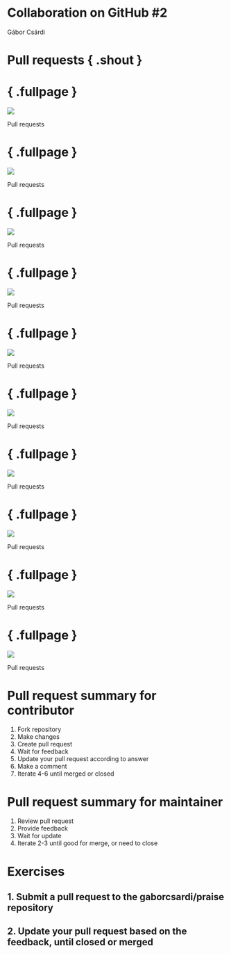 # Collaboration on GitHub #2
Gábor Csárdi  

# Pull requests { .shout }

# { .fullpage }
<img src="praise-pr-1.png" class="cover gh">
<p class="subtitle subtitletop">Pull requests</p>

# { .fullpage }
<img src="praise-pr-2.png" class="cover gh">
<p class="subtitle subtitletop">Pull requests</p>

# { .fullpage }
<img src="praise-pr-3.png" class="cover gh">
<p class="subtitle subtitletop">Pull requests</p>

# { .fullpage }
<img src="praise-pr-5.png" class="cover gh">
<p class="subtitle subtitletop">Pull requests</p>

# { .fullpage }
<img src="praise-pr-4.png" class="cover gh">
<p class="subtitle subtitletop">Pull requests</p>

# { .fullpage }
<img src="praise-pr-6.png" class="cover gh">
<p class="subtitle subtitletop">Pull requests</p>

# { .fullpage }
<img src="praise-pr-7.png" class="cover gh">
<p class="subtitle subtitletop">Pull requests</p>

# { .fullpage }
<img src="praise-pr-8.png" class="cover gh">
<p class="subtitle subtitletop">Pull requests</p>

# { .fullpage }
<img src="praise-pr-9.png" class="cover gh">
<p class="subtitle subtitletop">Pull requests</p>

# { .fullpage }
<img src="praise-pr-10.png" class="cover gh">
<p class="subtitle subtitletop">Pull requests</p>

# Pull request summary for contributor

1. Fork repository
2. Make changes
3. Create pull request
4. Wait for feedback
5. Update your pull request according to answer
6. Make a comment
7. Iterate 4-6 until merged or closed

# Pull request summary for maintainer

1. Review pull request
2. Provide feedback
3. Wait for update
4. Iterate 2-3 until good for merge, or need to close

# Exercises

## 1. Submit a pull request to the gaborcsardi/praise repository

## 2. Update your pull request based on the feedback, until closed or merged

